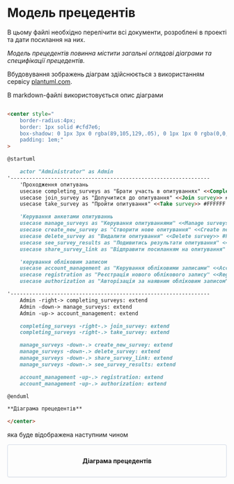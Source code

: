 
# Модель прецедентів

В цьому файлі необхідно перелічити всі документи, розроблені в проекті та дати посилання на них.

*Модель прецедентів повинна містити загальні оглядові діаграми та специфікації прецедентів.*



Вбудовування зображень діаграм здійснюється з використанням сервісу [plantuml.com](https://plantuml.com/). 

В markdown-файлі використовується опис діаграми

```md

<center style="
    border-radius:4px;
    border: 1px solid #cfd7e6;
    box-shadow: 0 1px 3px 0 rgba(89,105,129,.05), 0 1px 1px 0 rgba(0,0,0,.025);
    padding: 1em;"
>

@startuml

    actor "Administrator" as Admin
'----------------------------------------------------------------
    'Проходження опитувань
    usecase completing_surveys as "Брати участь в опитуваннях" <<Completing surveys>> #EA9058
    usecase join_survey as "Долучитися до опитування" <<Join survey>> #FFFFFF
    usecase take_survey as "Пройти опитування" <<Take survey>> #FFFFFF

    'Керування анкетами опитуваннь
    usecase manage_surveys as "Керування опитуваннями" <<Manage surveys>> #DD8EF6
    usecase create_new_survey as "Створити нове опитування" <<Create new survey>> #FFFFFF
    usecase delete_survey as "Видалити опитування" <<Delete survey>> #FFFFFF
    usecase see_survey_results as "Подивитись результати опитування" <<See survey results>> #FFFFFF
    usecase share_survey_link as "Відправити посиланням на опитування" <<Share survey`s link>> #FFFFFF

    'керування обліковим записом
    usecase account_management as "Керування обліковими записами" <<Account Management>> #C7F151
    usecase registration as "Реєстрація нового облікового запису" <<Registration>> #FFFFFF
    usecase authorization as "Авторізація за наявним обліковим записом" <<Authorization>> #FFFFFF

'----------------------------------------------------------------
    Admin -right-> completing_surveys: extend
    Admin -down-> manage_surveys: extend
    Admin -up-> account_management: extend

    completing_surveys -right-.> join_survey: extend
    completing_surveys -right-.> take_survey: extend

    manage_surveys -down-.> create_new_survey: extend
    manage_surveys -down-.> delete_survey: extend
    manage_surveys -down-.> share_survey_link: extend
    manage_surveys -down-.> see_survey_results: extend

    account_management -up-.> registration: extend
    account_management -up-.> authorization: extend

@enduml

**Діаграма прецедентів**

</center>
```

яка буде відображена наступним чином

<center style="
    border-radius:4px;
    border: 1px solid #cfd7e6;
    box-shadow: 0 1px 3px 0 rgba(89,105,129,.05), 0 1px 1px 0 rgba(0,0,0,.025);
    padding: 1em;"
    >



**Діаграма прецедентів**

</center>

